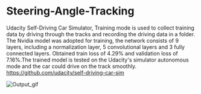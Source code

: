 # Steering-Angle-Tracking

Udacity Self-Driving Car Simulator, Training mode is used to collect training data by driving through the tracks and recording the driving data in a folder. The Nvidia model was adopted for training, the network consists of 9 layers, including a normalization layer, 5 convolutional layers and 3 fully connected layers. Obtained train loss of 4.29%  and validation loss of 7.16%.The trained model is tested on the Udacity's simulator autonomous mode and the car could drive on the track smoothly.
https://github.com/udacity/self-driving-car-sim

![Output_gif](https://user-images.githubusercontent.com/36964984/122654418-3942d180-d119-11eb-87d4-dcacffdcc3dd.gif)
